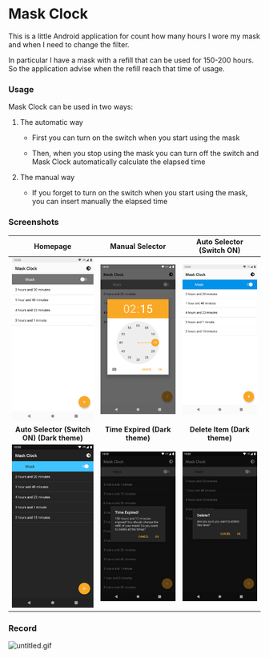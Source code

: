 # Mask Clock

This is a little Android application for count how many hours I wore my mask and when I need to change the filter.

In particular I have a mask with a refill that can be used for 150-200 hours. So the application advise when the refill reach that time of usage.

### Usage

Mask Clock can be used in two ways:

1. The automatic way
   
   - First you can turn on the switch when you start using the mask
   
   - Then, when you stop using the mask you can turn off the switch and Mask Clock automatically calculate the elapsed time

2. The manual way
   
   - If you forget to turn on the switch when you start using the mask, you can insert manually the elapsed time

### Screenshots

| **Homepage**                                                      | **Manual Selector**                                        | **Auto Selector (Switch ON)**                             |
|:-----------------------------------------------------------------:|:----------------------------------------------------------:|:---------------------------------------------------------:|
| ![screen1](https://github.com/leofracca/mask_clock/blob/master/docs/Screenshot_1599578674.png) | ![screen2](https://github.com/leofracca/mask_clock/blob/master/docs/Screenshot_1599578755.png) | ![screen3](https://github.com/leofracca/mask_clock/blob/master/docs/Screenshot_1599578767.png) |
| **Auto Selector (Switch ON) (Dark theme)**                        | **Time Expired (Dark theme)**                              | **Delete Item (Dark theme)**                              |
| ![screen4](https://github.com/leofracca/mask_clock/blob/master/docs/Screenshot_1599578784.png)         | ![screen5](https://github.com/leofracca/mask_clock/blob/master/docs/Screenshot_1599579031.png)  | ![screen6](https://github.com/leofracca/mask_clock/blob/master/docs/Screenshot_1599581551.png) |



### Record

![untitled.gif](/home/leonardo/Desktop/untitled.gif)


